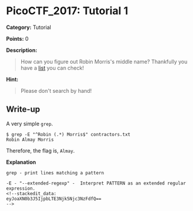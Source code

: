 # PicoCTF_2017: Tutorial 1

**Category:** Tutorial

**Points:** 0

**Description:**

>How can you figure out Robin Morris's middle name? Thankfully you have a [list](contractors.txt) you can check!

**Hint:**

>Please don't search by hand!

## Write-up

A very simple `grep`.

    $ grep -E "^Robin (.*) Morris$" contractors.txt 
    Robin Almay Morris

Therefore, the flag is, `Almay`.

**Explanation**

```
grep - print lines matching a pattern

-E - "--extended-regexp" -  Interpret PATTERN as an extended regular expression.
<!--stackedit_data:
eyJoaXN0b3J5IjpbLTE3Njk5Njc3NzFdfQ==
-->